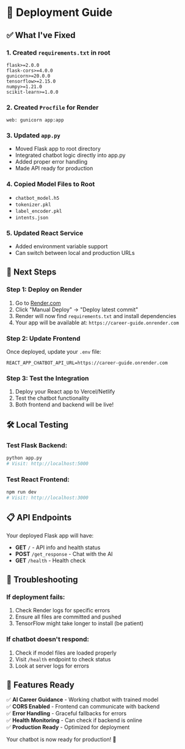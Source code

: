 # 🚀 Deployment Guide

## ✅ What I've Fixed

### 1. **Created `requirements.txt` in root**
```
flask>=2.0.0
flask-cors>=4.0.0
gunicorn>=20.0.0
tensorflow>=2.15.0
numpy>=1.21.0
scikit-learn>=1.0.0
```

### 2. **Created `Procfile` for Render**
```
web: gunicorn app:app
```

### 3. **Updated `app.py`**
- Moved Flask app to root directory
- Integrated chatbot logic directly into app.py
- Added proper error handling
- Made API ready for production

### 4. **Copied Model Files to Root**
- `chatbot_model.h5`
- `tokenizer.pkl`
- `label_encoder.pkl`
- `intents.json`

### 5. **Updated React Service**
- Added environment variable support
- Can switch between local and production URLs

## 🔄 Next Steps

### Step 1: Deploy on Render
1. Go to [Render.com](https://render.com)
2. Click "Manual Deploy" → "Deploy latest commit"
3. Render will now find `requirements.txt` and install dependencies
4. Your app will be available at: `https://career-guide.onrender.com`

### Step 2: Update Frontend
Once deployed, update your `.env` file:
```env
REACT_APP_CHATBOT_API_URL=https://career-guide.onrender.com
```

### Step 3: Test the Integration
1. Deploy your React app to Vercel/Netlify
2. Test the chatbot functionality
3. Both frontend and backend will be live!

## 🛠️ Local Testing

### Test Flask Backend:
```bash
python app.py
# Visit: http://localhost:5000
```

### Test React Frontend:
```bash
npm run dev
# Visit: http://localhost:3000
```

## 📋 API Endpoints

Your deployed Flask app will have:

- **GET** `/` - API info and health status
- **POST** `/get_response` - Chat with the AI
- **GET** `/health` - Health check

## 🔧 Troubleshooting

### If deployment fails:
1. Check Render logs for specific errors
2. Ensure all files are committed and pushed
3. TensorFlow might take longer to install (be patient)

### If chatbot doesn't respond:
1. Check if model files are loaded properly
2. Visit `/health` endpoint to check status
3. Look at server logs for errors

## 🎯 Features Ready

✅ **AI Career Guidance** - Working chatbot with trained model  
✅ **CORS Enabled** - Frontend can communicate with backend  
✅ **Error Handling** - Graceful fallbacks for errors  
✅ **Health Monitoring** - Can check if backend is online  
✅ **Production Ready** - Optimized for deployment

Your chatbot is now ready for production! 🎉